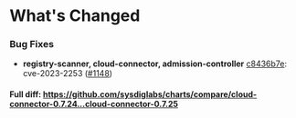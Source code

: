 # What's Changed

### Bug Fixes
- **registry-scanner, cloud-connector, admission-controller** [c8436b7e](https://github.com/sysdiglabs/charts/commit/c8436b7e4e2e8cabe61a8261e0dda7e51e9c7c04): cve-2023-2253 ([#1148](https://github.com/sysdiglabs/charts/issues/1148))

#### Full diff: https://github.com/sysdiglabs/charts/compare/cloud-connector-0.7.24...cloud-connector-0.7.25
